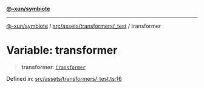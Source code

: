 [**@-xun/symbiote**](../../../../../README.md)

***

[@-xun/symbiote](../../../../../README.md) / [src/assets/transformers/\_test](../README.md) / transformer

# Variable: transformer

> **transformer**: [`Transformer`](../../../type-aliases/Transformer.md)

Defined in: [src/assets/transformers/\_test.ts:16](https://github.com/Xunnamius/symbiote/blob/69d7b76e5696ff589285094e16ec41aa92317af3/src/assets/transformers/_test.ts#L16)
